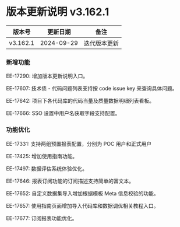 # 版本更新说明 v3.162.1

| 版本号<br/>   | 更新日期<br/>   | 备注<br/>         |
| ------------- | --------------- | ----------------- |
| v3.162.1<br/> | 2024-09-29<br/> | 迭代版本更新<br/> |

### 新增功能

EE-17290: 增加版本更新说明入口。

EE-17607: 技术债 - 代码问题列表支持按 code issue key 来查询具体问题。

EE-17642: 项目下各代码库的代码当量及质量数据明细列表看板。

EE-17666: SSO 设置中用户名获取字段支持配置。

### 功能优化

EE-17331: 支持两组预置报表配置，分别为 POC 用户和正式用户

EE-17425: 增加使用指南功能。

EE-17497: 数据评估系统体验优化。

EE-17646: 报表订阅功能的订阅描述支持简单的富文本。

EE-17652: 自定义数据集导入增加根据模板 Meta 信息校验的功能。

EE-17657: 使用指南页面增加导入代码库和数据调优相关教程入口。

EE-17677: 订阅报表功能优化。

